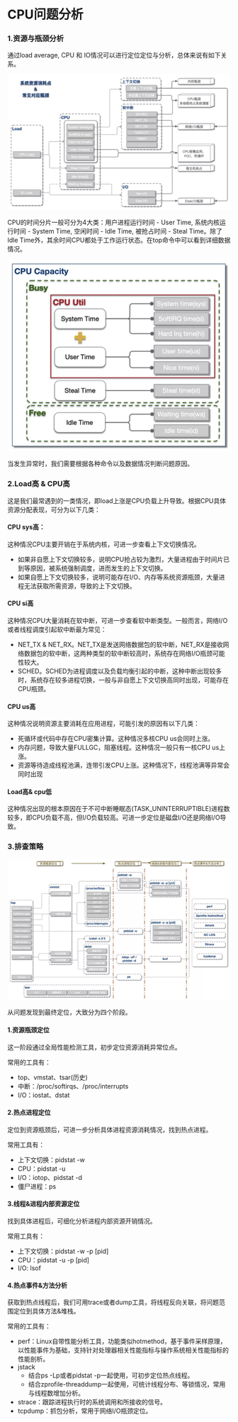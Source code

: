 # CPU问题分析

### 1.资源与瓶颈分析

通过load average, CPU 和 IO情况可以进行定位定位与分析，总体来说有如下关系。

![An image](./pic/analysis.png)

CPU的时间分片一般可分为4大类：用户进程运行时间 - User Time, 系统内核运行时间 - System Time, 空闲时间 - Idle Time, 被抢占时间 - Steal Time。除了Idle Time外，其余时间CPU都处于工作运行状态。在top命令中可以看到详细数据情况。

![image](./pic/cpu.png)

当发生异常时，我们需要根据各种命令以及数据情况判断问题原因。

### 2.Load高 & CPU高

这是我们最常遇到的一类情况，即load上涨是CPU负载上升导致。根据CPU具体资源分配表现，可分为以下几类：

#### CPU sys高：

这种情况CPU主要开销在于系统内核，可进一步查看上下文切换情况。

* 如果非自愿上下文切换较多，说明CPU抢占较为激烈，大量进程由于时间片已到等原因，被系统强制调度，进而发生的上下文切换。
* 如果自愿上下文切换较多，说明可能存在I/O、内存等系统资源瓶颈，大量进程无法获取所需资源，导致的上下文切换。

#### CPU si高

这种情况CPU大量消耗在软中断，可进一步查看软中断类型。一般而言，网络I/O或者线程调度引起软中断最为常见：

* NET_TX & NET_RX。NET_TX是发送网络数据包的软中断，NET_RX是接收网络数据包的软中断，这两种类型的软中断较高时，系统存在网络I/O瓶颈可能性较大。
* SCHED。SCHED为进程调度以及负载均衡引起的中断，这种中断出现较多时，系统存在较多进程切换，一般与非自愿上下文切换高同时出现，可能存在CPU瓶颈。

#### CPU us高
这种情况说明资源主要消耗在应用进程，可能引发的原因有以下几类：

* 死循环或代码中存在CPU密集计算。这种情况多核CPU us会同时上涨。
* 内存问题，导致大量FULLGC，阻塞线程。这种情况一般只有一核CPU us上涨。
* 资源等待造成线程池满，连带引发CPU上涨。这种情况下，线程池满等异常会同时出现

#### Load高& cpu低
这种情况出现的根本原因在于不可中断睡眠态(TASK_UNINTERRUPTIBLE)进程数较多，即CPU负载不高，但I/O负载较高。可进一步定位是磁盘I/O还是网络I/O导致。

### 3.排查策略

![image](./pic/strategy1.png)

从问题发现到最终定位，大致分为四个阶段。

#### 1.资源瓶颈定位
这一阶段通过全局性能检测工具，初步定位资源消耗异常位点。

常用的工具有：

* top、vmstat、tsar(历史)
* 中断：/proc/softirqs、/proc/interrupts
* I/O：iostat、dstat

#### 2.热点进程定位
定位到资源瓶颈后，可进一步分析具体进程资源消耗情况，找到热点进程。

常用工具有：

* 上下文切换：pidstat -w
* CPU：pidstat -u
* I/O：iotop、pidstat -d
* 僵尸进程：ps

#### 3.线程&进程内部资源定位
找到具体进程后，可细化分析进程内部资源开销情况。

常用工具有：

* 上下文切换：pidstat -w -p [pid]
* CPU：pidstat -u -p [pid]
* I/O: lsof

#### 4.热点事件&方法分析
获取到热点线程后，我们可用trace或者dump工具，将线程反向关联，将问题范围定位到具体方法&堆栈。

常用的工具有：

* perf：Linux自带性能分析工具，功能类似hotmethod，基于事件采样原理，以性能事件为基础，支持针对处理器相关性能指标与操作系统相关性能指标的性能剖析。
* jstack
    * 结合ps -Lp或者pidstat -p一起使用，可初步定位热点线程。
    * 结合zprofile-threaddump一起使用，可统计线程分布、等锁情况，常用与线程数增加分析。
* strace：跟踪进程执行时的系统调用和所接收的信号。
* tcpdump：抓包分析，常用于网络I/O瓶颈定位。